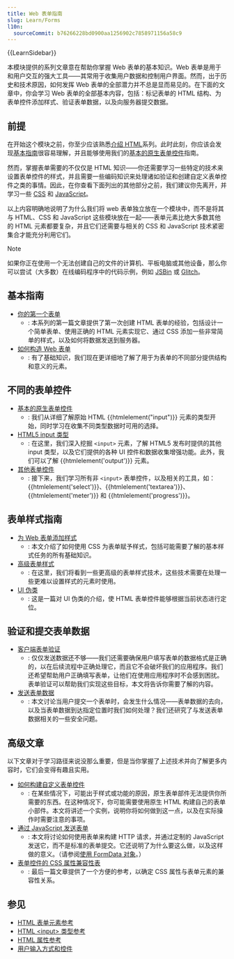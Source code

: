 ```yaml
---
title: Web 表单指南
slug: Learn/Forms
l10n:
  sourceCommit: b76266228bd0900aa1256902c7858971156a58c9
---
```


{{LearnSidebar}}

本模块提供的系列文章意在帮助你掌握 Web 表单的基本知识。Web 表单是用于和用户交互的强大工具——其常用于收集用户数据和控制用户界面。然而，出于历史和技术原因，如何发挥 Web 表单的全部潜力并不总是显而易见的。在下面的文章中，你会学习 Web 表单的全部基本内容，包括：标记表单的 HTML 结构、为表单控件添加样式、验证表单数据，以及向服务器提交数据。

## 前提

在开始这个模块之前，你至少应该熟悉[介绍 HTML](/zh-CN/docs/Learn/HTML/Introduction_to_HTML)系列。此时此刻，你应该会发现[基本指南](#基本指南)很容易理解，并且能够使用我们的[基本的原生表单控件](/zh-CN/docs/Learn/Forms/Basic_native_form_controls)指南。

然而，掌握表单需要的不仅仅是 HTML 知识——你还需要学习一些特定的技术来设置表单控件的样式，并且需要一些编码知识来处理诸如验证和创建自定义表单控件之类的事情。因此，在你查看下面列出的其他部分之前，我们建议你先离开，并学习一些 [CSS](/zh-CN/docs/Learn/CSS) 和 [JavaScript](/zh-CN/docs/Learn/JavaScript)。

以上内容明确地说明了为什么我们将 web 表单独立放在一个模块中，而不是将其与 HTML、CSS 和 JavaScript 这些模块放在一起——表单元素比绝大多数其他的 HTML 元素都要复杂，并且它们还需要与相关的 CSS 和 JavaScript 技术紧密集合才能充分利用它们。

> [!NOTE]
> 如果你正在使用一个无法创建自己的文件的计算机、平板电脑或其他设备，那么你可以尝试（大多数）在线编码程序中的代码示例，例如 [JSBin](https://jsbin.com/) 或 [Glitch](https://glitch.com/)。

## 基本指南

- [你的第一个表单](/zh-CN/docs/Learn/Forms/Your_first_form)
  - : 本系列的第一篇文章提供了第一次创建 HTML 表单的经验，包括设计一个简单表单、使用正确的 HTML 元素实现它、通过 CSS 添加一些非常简单的样式，以及如何将数据发送到服务器。
- [如何构造 Web 表单](/zh-CN/docs/Learn/Forms/How_to_structure_a_web_form)
  - : 有了基础知识，我们现在更详细地了解了用于为表单的不同部分提供结构和意义的元素。

## 不同的表单控件

- [基本的原生表单控件](/zh-CN/docs/Learn/Forms/Basic_native_form_controls)
  - : 我们从详细了解原始 HTML {{htmlelement("input")}} 元素的类型开始，同时学习在收集不同类型数据时可用的选择。
- [HTML5 input 类型](/zh-CN/docs/Learn/Forms/HTML5_input_types)
  - : 在这里，我们深入挖掘 `<input>` 元素，了解 HTML5 发布时提供的其他 input 类型，以及它们提供的各种 UI 控件和数据收集增强功能。此外，我们可以了解 {{htmlelement('output')}} 元素。
- [其他表单控件](/zh-CN/docs/Learn/Forms/Other_form_controls)
  - : 接下来，我们学习所有非 `<input>` 表单控件，以及相关的工具，如：{{htmlelement('select')}}、{{htmlelement('textarea')}}、{{htmlelement('meter')}} 和 {{htmlelement('progress')}}。

## 表单样式指南

- [为 Web 表单添加样式](/zh-CN/docs/Learn/Forms/Styling_web_forms)
  - : 本文介绍了如何使用 CSS 为表单赋予样式，包括可能需要了解的基本样式任务的所有基础知识。
- [高级表单样式](/zh-CN/docs/Learn/Forms/Advanced_form_styling)
  - : 在这里，我们将看到一些更高级的表单样式技术，这些技术需要在处理一些更难以设置样式的元素时使用。
- [UI 伪类](/zh-CN/docs/Learn/Forms/UI_pseudo-classes)
  - : 这是一篇对 UI 伪类的介绍，使 HTML 表单控件能够根据当前状态进行定位。

## 验证和提交表单数据

- [客户端表单验证](/zh-CN/docs/Learn/Forms/Form_validation)
  - : 仅仅发送数据还不够——我们还需要确保用户填写表单的数据格式是正确的，以在后续流程中正确处理它，而且它不会破坏我们的应用程序。我们还希望帮助用户正确填写表单，让他们在使用应用程序时不会感到困扰。表单验证可以帮助我们实现这些目标，本文将告诉你需要了解的内容。
- [发送表单数据](/zh-CN/docs/Learn/Forms/Sending_and_retrieving_form_data)
  - : 本文讨论当用户提交一个表单时，会发生什么情况——表单数据的去向，以及当表单数据到达指定位置时我们如何处理？我们还研究了与发送表单数据相关的一些安全问题。

## 高级文章

以下文章对于学习路径来说没那么重要，但是当你掌握了上述技术并向了解更多内容时，它们会变得有趣且实用。

- [如何构建自定义表单控件](/zh-CN/docs/Learn/Forms/How_to_build_custom_form_controls)
  - : 在某些情况下，可能出于样式或功能的原因，原生表单部件无法提供你所需要的东西。在这种情况下，你可能需要使用原生 HTML 构建自己的表单小部件。本文将讲述一个实例，说明你将如何做到这一点，以及在实际操作时需要注意的事项。
- [通过 JavaScript 发送表单](/zh-CN/docs/Learn/Forms/Sending_forms_through_JavaScript)
  - : 本文将讨论如何使用表单来构建 HTTP 请求，并通过定制的 JavaScript 发送它，而不是标准的表单提交。它还说明了为什么要这么做，以及这样做的意义。（请参阅[使用 FormData 对象](/zh-CN/docs/Web/API/XMLHttpRequest_API/Using_FormData_Objects)。）
- [表单控件的 CSS 属性兼容性表](/zh-CN/docs/Learn/Forms/Property_compatibility_table_for_form_controls)
  - : 最后一篇文章提供了一个方便的参考，以确定 CSS 属性与表单元素的兼容性关系。

## 参见

- [HTML 表单元素参考](/zh-CN/docs/Web/HTML/Element#表单)
- [HTML \<input> 类型参考](/zh-CN/docs/Web/HTML/Element/Input)
- [HTML 属性参考](/zh-CN/docs/Web/HTML/Attributes)
- [用户输入方式和控件](/zh-CN/docs/Learn/Forms/User_input_methods)
